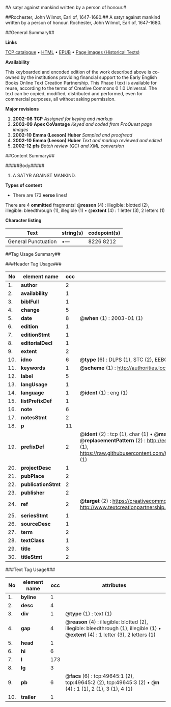 #A satyr against mankind written by a person of honour.#

##Rochester, John Wilmot, Earl of, 1647-1680.##
A satyr against mankind written by a person of honour.
Rochester, John Wilmot, Earl of, 1647-1680.

##General Summary##

**Links**

[TCP catalogue](http://www.ota.ox.ac.uk/tcp/)  • 
[HTML](http://tei.it.ox.ac.uk/tcp/Texts-HTML/free/A57/A57501.html)  • 
[EPUB](http://tei.it.ox.ac.uk/tcp/Texts-EPUB/free/A57/A57501.epub) • 
[Page images (Historical Texts)](https://data.historicaltexts.jisc.ac.uk/view?pubId=eebo-11824759e&pageId=eebo-11824759e-49645-1)

**Availability**

This keyboarded and encoded edition of the
	       work described above is co-owned by the institutions
	       providing financial support to the Early English Books
	       Online Text Creation Partnership. This Phase I text is
	       available for reuse, according to the terms of Creative
	       Commons 0 1.0 Universal. The text can be copied,
	       modified, distributed and performed, even for
	       commercial purposes, all without asking permission.

**Major revisions**

1. __2002-08__ __TCP__ *Assigned for keying and markup*
1. __2002-09__ __Apex CoVantage__ *Keyed and coded from ProQuest page images*
1. __2002-10__ __Emma (Leeson) Huber__ *Sampled and proofread*
1. __2002-10__ __Emma (Leeson) Huber__ *Text and markup reviewed and edited*
1. __2002-12__ __pfs__ *Batch review (QC) and XML conversion*

##Content Summary##

#####Body#####

1. A SATYR AGAINST MANKIND.

**Types of content**

  * There are 173 **verse** lines!

There are 4 **ommitted** fragments! 
 @__reason__ (4) : illegible: blotted (2), illegible: bleedthrough (1), illegible (1)  •  @__extent__ (4) : 1 letter (3), 2 letters (1)

**Character listing**


|Text|string(s)|codepoint(s)|
|---|---|---|
|General Punctuation|•—|8226 8212|

##Tag Usage Summary##

###Header Tag Usage###

|No|element name|occ|attributes|
|---|---|---|---|
|1.|__author__|2||
|2.|__availability__|1||
|3.|__biblFull__|1||
|4.|__change__|5||
|5.|__date__|8| @__when__ (1) : 2003-01 (1)|
|6.|__edition__|1||
|7.|__editionStmt__|1||
|8.|__editorialDecl__|1||
|9.|__extent__|2||
|10.|__idno__|6| @__type__ (6) : DLPS (1), STC (2), EEBO-CITATION (1), OCLC (1), VID (1)|
|11.|__keywords__|1| @__scheme__ (1) : http://authorities.loc.gov/ (1)|
|12.|__label__|5||
|13.|__langUsage__|1||
|14.|__language__|1| @__ident__ (1) : eng (1)|
|15.|__listPrefixDef__|1||
|16.|__note__|6||
|17.|__notesStmt__|2||
|18.|__p__|11||
|19.|__prefixDef__|2| @__ident__ (2) : tcp (1), char (1)  •  @__matchPattern__ (2) : ([0-9\-]+):([0-9IVX]+) (1), (.+) (1)  •  @__replacementPattern__ (2) : http://eebo.chadwyck.com/downloadtiff?vid=$1&page=$2 (1), https://raw.githubusercontent.com/textcreationpartnership/Texts/master/tcpchars.xml#$1 (1)|
|20.|__projectDesc__|1||
|21.|__pubPlace__|2||
|22.|__publicationStmt__|2||
|23.|__publisher__|2||
|24.|__ref__|2| @__target__ (2) : https://creativecommons.org/publicdomain/zero/1.0/ (1), http://www.textcreationpartnership.org/docs/. (1)|
|25.|__seriesStmt__|1||
|26.|__sourceDesc__|1||
|27.|__term__|2||
|28.|__textClass__|1||
|29.|__title__|3||
|30.|__titleStmt__|2||


###Text Tag Usage###

|No|element name|occ|attributes|
|---|---|---|---|
|1.|__byline__|1||
|2.|__desc__|4||
|3.|__div__|1| @__type__ (1) : text (1)|
|4.|__gap__|4| @__reason__ (4) : illegible: blotted (2), illegible: bleedthrough (1), illegible (1)  •  @__extent__ (4) : 1 letter (3), 2 letters (1)|
|5.|__head__|1||
|6.|__hi__|6||
|7.|__l__|173||
|8.|__lg__|3||
|9.|__pb__|6| @__facs__ (6) : tcp:49645:1 (2), tcp:49645:2 (2), tcp:49645:3 (2)  •  @__n__ (4) : 1 (1), 2 (1), 3 (1), 4 (1)|
|10.|__trailer__|1||
